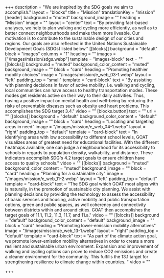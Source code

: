 +++
description = "We are inspired by the SDG goals we aim to accomplish."
layout = "blocks"
title = "Mission"
translationKey = "mission"
[header]
background = "muted"
background_image = ""
heading = "Mission"
image = ""
layout = "center"
text = "By providing fact-based analyses, we help to plan walking and cycling more efficiently, as well as to better connect neighbourhoods and make them more liveable. Our motivation is to contribute to the sustainable design of our cities and regions. Our goals are also reflected in the United Nations Sustainable Development Goals (SDGs) listed below."
[[blocks]]
background = "default"
block = "images"
columns = "1"
heading = ""
images = ["/images/mission/sdgs.webp"]
template = "images-block"
text = ""
[[blocks]]
background = "muted"
background_color_content = "muted"
background_image = ""
block = "card"
heading = "Promoting healthier mobility choices"
image = "/images/mission/e_web_03-1.webp"
layout = "left"
padding_top = "small"
template = "card-block"
text = "By assisting with planning decisions in favor of active mobility, i.e. walking and cycling, local communities can have access to healthy transportation modes. These modes get residents active on their way to their daily activities. Thus, having a positive impact on mental health and well-being by reducing the risks of preventable diseases such as obesity and heart problems. This accomplishes the SDG target 3.4."
video = ""
[blocks.button]
text = ""
url = ""
[[blocks]]
background = "default"
background_color_content = "default"
background_image = ""
block = "card"
heading = "Locating and targeting areas in need"
image = "/images/mission/e_web_04-1.webp"
layout = "right"
padding_top = "default"
template = "card-block"
text = "In identifying areas with low accessibility to different school levels, GOAT visualizes areas of greatest need for educational facilities. With the different heatmaps available, one can judge a neighbourhood for its accessibility to schools in regards to population density, walkability, and distance. These indicators accomplish SDG's 4.2 target goals to ensure children have access to quality schools."
video = ""
[[blocks]]
background = "muted"
background_color_content = "muted"
background_image = ""
block = "card"
heading = "Planning for a sustainable city"
image = "/images/mission/e_web_11-2.webp"
layout = "left"
padding_top = "default"
template = "card-block"
text = "The SDG goal which GOAT most aligns with is naturally, in the promotion of sustainable city planning. We assist with planning decisions by providing the technology to assess the accessibility of basic services and housing, active mobility and public transportation options, green and public spaces, as well coherency and connectivity between districts within and around cities. GOAT then accomplishes the target goals of 11.1, 11.2, 11.3, 11.7, and 11.a."
video = ""
[[blocks]]
background = "default"
background_color_content = "default"
background_image = ""
block = "card"
heading = "Promoting lower-emission mobility alternatives"
image = "/images/mission/e_web_13-1.webp"
layout = "right"
padding_top = "default"
template = "card-block"
text = "As part of the climate action goal, we promote lower-emission mobility alternatives in order to create a more resilient and sustainable urban environment. Expansion and improvement of walking and cycling options can prove to reduce CO2 emissions and create a cleaner environment for the community. This fulfills the 13.1 target for strengthening resilience to climate change within countries. "
video = ""

+++
